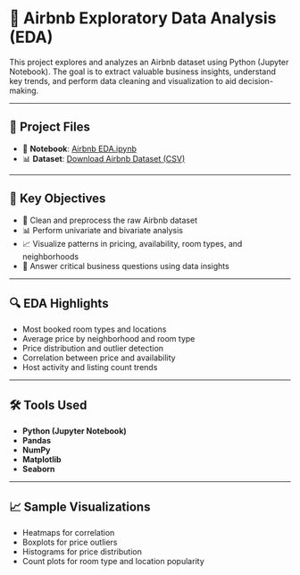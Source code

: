 # 🏡 Airbnb Exploratory Data Analysis (EDA)

This project explores and analyzes an Airbnb dataset using Python (Jupyter Notebook). The goal is to extract valuable business insights, understand key trends, and perform data cleaning and visualization to aid decision-making.

---

## 📁 Project Files

- 📘 **Notebook**: [Airbnb EDA.ipynb](https://github.com/tanshigarg/Airbnb-EDA/blob/a11f2c0f73cd6ec10d3fe9edcbc5c9c8df8a08df/Airbnb%20EDA.ipynb)
- 📊 **Dataset**: [Download Airbnb Dataset (CSV)](./Airbnb%20Dataset.csv)

---

## 📌 Key Objectives

- 🧹 Clean and preprocess the raw Airbnb dataset
- 📊 Perform univariate and bivariate analysis
- 📈 Visualize patterns in pricing, availability, room types, and neighborhoods
- 📌 Answer critical business questions using data insights

---

## 🔍 EDA Highlights

- Most booked room types and locations
- Average price by neighborhood and room type
- Price distribution and outlier detection
- Correlation between price and availability
- Host activity and listing count trends

---

## 🛠️ Tools Used

- **Python (Jupyter Notebook)**
- **Pandas**
- **NumPy**
- **Matplotlib**
- **Seaborn**

---

## 📈 Sample Visualizations

- Heatmaps for correlation
- Boxplots for price outliers
- Histograms for price distribution
- Count plots for room type and location popularity



